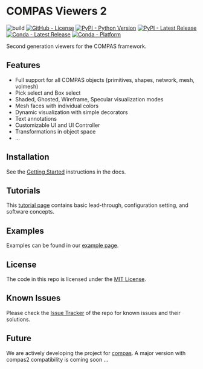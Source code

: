 # COMPAS Viewers 2

![build](https://github.com/compas-dev/compas_view2/workflows/build/badge.svg)
[![GitHub - License](https://img.shields.io/github/license/compas-dev/compas_view2.svg)](https://github.com/compas-dev/compas_view2)
[![PyPI - Python Version](https://img.shields.io/pypi/pyversions/compas_view2.svg)](https://pypi.python.org/project/compas_view2)
[![PyPI - Latest Release](https://img.shields.io/pypi/v/compas_view2.svg)](https://pypi.python.org/project/compas_view2)
[![Conda - Latest Release](https://anaconda.org/conda-forge/compas_view2/badges/version.svg)](https://anaconda.org/conda-forge/compas_view2)
[![Conda - Platform](https://img.shields.io/conda/pn/conda-forge/compas_view2)](https://anaconda.org/conda-forge/compas_view2)

Second generation viewers for the COMPAS framework.


## Features

-   Full support for all COMPAS objects (primitives, shapes, network, mesh, volmesh)
-   Pick select and Box select
-   Shaded, Ghosted, Wireframe, Specular visualization modes
-   Mesh faces with individual colors
-   Dynamic visualization with simple decorators
-   Text annotations
-   Customizable UI and UI Controller
-   Transformations in object space
-   ...

## Installation

See the [Getting Started](https://compas.dev/compas_view2/latest/gettingstarted.html) instructions in the docs.

## Tutorials

This [tutorial page](https://compas.dev/compas_view2/latest/tutorials.html) contains basic lead-through, configuration setting, and software concepts.

## Examples

Examples can be found in our [example page](https://compas.dev/compas_view2/latest/examples.html).

## License

The code in this repo is licensed under the [MIT License](LICENCSE).

## Known Issues

Please check the [Issue Tracker](https://github.com/compas-dev/compas_view2/issues) of the repo for known issues and their solutions.

## Future

We are actively developing the project for [compas](https://github.com/compas-dev/compas). A major version with compas2 compatibility is coming soon ...

